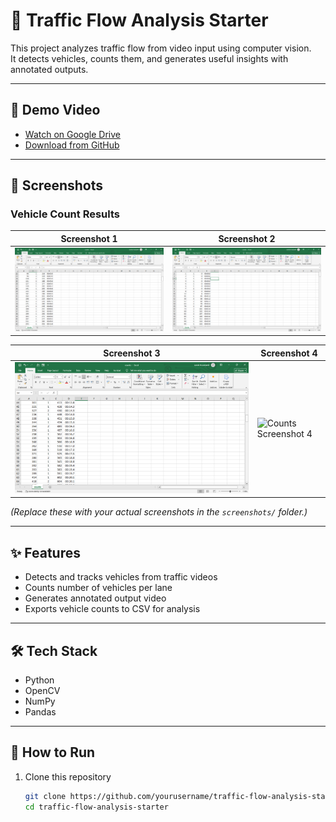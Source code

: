 # 🚦 Traffic Flow Analysis Starter

This project analyzes traffic flow from video input using computer vision.  
It detects vehicles, counts them, and generates useful insights with annotated outputs.

---

## 🎥 Demo Video

- [Watch on Google Drive](https://drive.google.com/file/d/1YW3uhd7axu5TIvib5niqjqgFOSPsJE4s/view?usp=sharing)  
- [Download from GitHub](Captured.mp4)

---

## 📸 Screenshots

### Vehicle Count Results

| Screenshot 1 | Screenshot 2 |
|--------------|--------------|
| ![Counts Screenshot 1](image1.png) | ![Counts Screenshot 2](image2.png) |

| Screenshot 3 | Screenshot 4 |
|--------------|--------------|
| ![Counts Screenshot 3](image3.png) | ![Counts Screenshot 4](screenshots/count4.png) |

*(Replace these with your actual screenshots in the `screenshots/` folder.)*

---

## ✨ Features
- Detects and tracks vehicles from traffic videos  
- Counts number of vehicles per lane  
- Generates annotated output video  
- Exports vehicle counts to CSV for analysis  

---

## 🛠 Tech Stack
- Python  
- OpenCV  
- NumPy  
- Pandas  

---

## 🚀 How to Run

1. Clone this repository  
   ```bash
   git clone https://github.com/yourusername/traffic-flow-analysis-starter.git
   cd traffic-flow-analysis-starter

